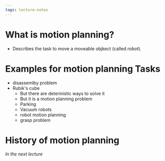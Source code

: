 ```yaml
---
tags: lecture-notes
---
```


# What is motion planning? 
- Describes the task to move a moveable objkect (called *robot*).

# Examples for motion planning Tasks 
- disassemlby problem
- Rubik's cube
	- But there are deterinistic ways to solve it 
	- But it is a motion planning problem
	- Parking
	- Vacuum robots
	- robot motion planning
	- grasp problem

# History of motion planning
*In the next lecture*



